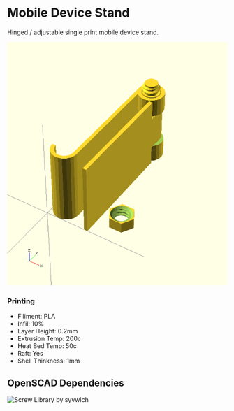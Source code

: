 # Mobile Device Stand

Hinged / adjustable single print mobile device stand. 

![Mobile device stand](https://github.com/chrisabird/mobile_device_stand/raw/master/image.png "Mobile device stand")

### Printing
 * Filiment: PLA
 * Infil: 10%
 * Layer Height: 0.2mm
 * Extrusion Temp: 200c
 * Heat Bed Temp: 50c
 * Raft: Yes
 * Shell Thinkness: 1mm

## OpenSCAD Dependencies
![Screw Library by syvwlch](https://github.com/syvwlch/Thingiverse-Projects/tree/master/Threaded%20Library "Screw Library")
